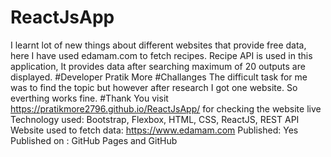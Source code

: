 # ReactJsApp
I learnt lot of new things about different websites that provide free data, here I have used edamam.com to fetch recipes.
Recipe API is used in this application, It provides data after searching maximum of 20 outputs are displayed.
#Developer
Pratik More
#Challanges
The difficult task for me was to find the topic but however after research I got one website. So everthing works fine.
#Thank You
visit https://pratikmore2796.github.io/ReactJsApp/
for checking the website live
Technology used: Bootstrap, Flexbox, HTML, CSS, ReactJS, REST API
Website used to fetch data: https://www.edamam.com
Published: Yes
Published on : GitHub Pages and GitHub
